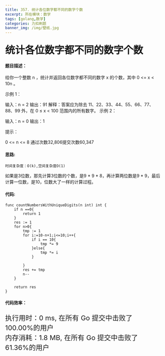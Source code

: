 ```yaml
---
title: 357. 统计各位数字都不同的数字个数
excerpt: 所在模块：数学
tags: [golang,数学]
categories: 力扣刷题
banner_img: /img/壁纸.jpg
---
```


### <font size=6px>统计各位数字都不同的数字个数</font>

#### 题目描述：

给你一个整数 n ，统计并返回各位数字都不同的数字 x 的个数，其中 0 <= x < 10n 。


示例 1：

输入：n = 2
输出：91
解释：答案应为除去 11、22、33、44、55、66、77、88、99 外，在 0 ≤ x < 100 范围内的所有数字。 
示例 2：

输入：n = 0
输出：1


提示：

0 <= n <= 8
通过次数32,806提交次数60,347

#### 思路:

```
时间复杂度：O(k),空间复杂度O(1)
```

如果是3位数，那先计算3位数的个数，是9 * 9 * 8，再计算两位数是9 * 9，最后计算一位数，是10，位数大了一样的计算过程。

#### 代码:

```golang
func countNumbersWithUniqueDigits(n int) int {
    if n ==0{
        return 1
    }
    res := 1
    for n>0{
        tmp := 1
        for i:=10-n+1;i<=10;i++{
            if i == 10{
                tmp *= 9
            }else{
                tmp *= i
            }
            
        }
        res += tmp
        n--
    }
    
    return res
}
```

#### 代码效率：

<p class="note note-primary"; style="font-size:22px">
   执行用时：0 ms, 在所有 Go 提交中击败了100.00%的用户<br>
   内存消耗：1.8 MB, 在所有 Go 提交中击败了61.36%的用户
</p>

